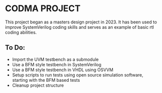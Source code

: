 # CODMA PROJECT
This project began as a masters design project in 2023. It has been used to improve SystemVerilog coding skills and serves as an example of basic rtl coding abilities.

## To Do:
- Import the UVM testbench as a submodule 
- Use a BFM style testbench in SystemVerilog
- Use a BFM style testbench in VHDL using OSVVM
- Setup scripts to run tests using open source simulation software, starting with the BFM based tests
- Cleanup project structure